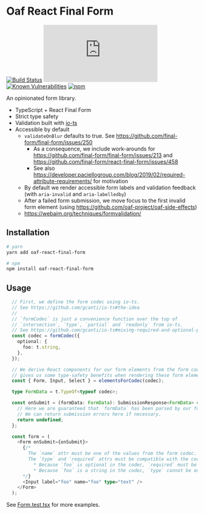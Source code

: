 # Oaf React Final Form

[![Build Status](https://travis-ci.org/oaf-project/oaf-react-final-form.svg?branch=master)](https://travis-ci.org/oaf-project/oaf-react-final-form)
[![type-coverage](https://img.shields.io/badge/dynamic/json.svg?label=type-coverage&prefix=%E2%89%A5&suffix=%&query=$.typeCoverage.atLeast&uri=https%3A%2F%2Fraw.githubusercontent.com%2Foaf-project%2Foaf-react-final-form%2Fmaster%2Fpackage.json)](https://github.com/plantain-00/type-coverage)
[![Known Vulnerabilities](https://snyk.io/test/github/oaf-project/oaf-react-final-form/badge.svg?targetFile=package.json)](https://snyk.io/test/github/oaf-project/oaf-react-final-form?targetFile=package.json)
[![npm](https://img.shields.io/npm/v/oaf-react-final-form.svg)](https://www.npmjs.com/package/oaf-react-final-form)

An opinionated form library.
* TypeScript + React Final Form
* Strict type safety
* Validation built with [io-ts](https://github.com/gcanti/io-ts)
* Accessible by default
  * `validateOnBlur` defaults to true. See https://github.com/final-form/final-form/issues/250
    * As a consequence, we include work-arounds for https://github.com/final-form/final-form/issues/213 and https://github.com/final-form/react-final-form/issues/458
    * See also https://developer.paciellogroup.com/blog/2019/02/required-attribute-requirements/ for motivation
  * By default we render accessible form labels and validation feedback (with `aria-invalid` and `aria-labelledby`)
  * After a failed form submission, we move focus to the first invalid form element (using https://github.com/oaf-project/oaf-side-effects)
  * https://webaim.org/techniques/formvalidation/

## Installation

```sh
# yarn
yarn add oaf-react-final-form

# npm
npm install oaf-react-final-form
```

## Usage
```typescript
  // First, we define the form codec using io-ts.
  // See https://github.com/gcanti/io-ts#the-idea
  //
  // `formCodec` is just a convenience function over the top of
  // `intersection`, `type`, `partial` and `readonly` from io-ts.
  // See https://github.com/gcanti/io-ts#mixing-required-and-optional-props
  const codec = formCodec({
    optional: {
      foo: t.string,
    },
  });

  // We derive React components for our form elements from the form codec. This
  // gives us some type-safety benefits when rendering these form elements (below).
  const { Form, Input, Select } = elementsForCodec(codec);

  type FormData = t.TypeOf<typeof codec>;

  const onSubmit = (formData: FormData): SubmissionResponse<FormData> => {
    // Here we are guaranteed that `formData` has been parsed by our form codec.
    // We can return submission errors here if necessary.
    return undefined;
  };

  const form = (
    <Form onSubmit={onSubmit}>
      {/*
        The `name` attr must be one of the values from the form codec.
        The `type` and `required` attrs must be compatible with the corresponding property from the form codec.
          * Because `foo` is optional in the codec, `required` must be either undefined or false.
          * Because `foo` is a string in the codec, `type` cannot be one of the numeric input types (`number` or `range`).
      */}
      <Input label="foo" name="foo" type="text" />
    </Form>
  );
```

See [Form.test.tsx](https://github.com/oaf-project/oaf-react-final-form/blob/master/src/components/Form.test.tsx) for more examples.
